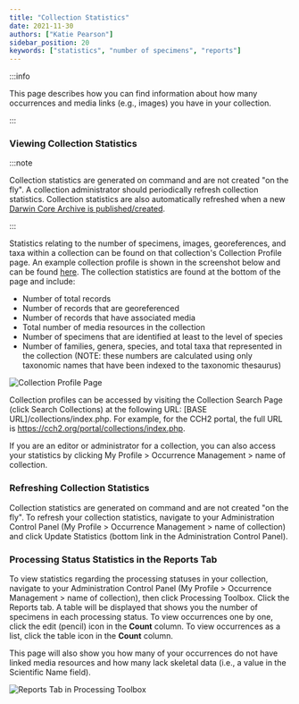 ```yaml
---
title: "Collection Statistics"
date: 2021-11-30
authors: ["Katie Pearson"]
sidebar_position: 20
keywords: ["statistics", "number of specimens", "reports"]
---
```


:::info

This page describes how you can find information about how many occurrences and media links (e.g., images) you have in your collection.

:::

### Viewing Collection Statistics

:::note

Collection statistics are generated on command and are not created "on the fly". A collection administrator should periodically refresh collection statistics. Collection statistics are also automatically refreshed when a new [Darwin Core Archive is published/created](/Collection_Manager_Guide/Data_Publishing/creating_dwca).

:::

Statistics relating to the number of specimens, images, georeferences, and taxa within a collection can be found on that collection's Collection Profile page. An example collection profile is shown in the screenshot below and can be found [here](https://cch2.org/portal/collections/misc/collprofiles.php?collid=12). The collection statistics are found at the bottom of the page and include:

- Number of total records
- Number of records that are georeferenced
- Number of records that have associated media
- Total number of media resources in the collection
- Number of specimens that are identified at least to the level of species
- Number of families, genera, species, and total taxa that represented in the collection (NOTE: these numbers are calculated using only taxonomic names that have been indexed to the taxonomic thesaurus)

![Collection Profile Page](/img/collprofile.png)

Collection profiles can be accessed by visiting the Collection Search Page (click Search Collections) at the following URL: [BASE URL]/collections/index.php. For example, for the CCH2 portal, the full URL is https://cch2.org/portal/collections/index.php.

If you are an editor or administrator for a collection, you can also access your statistics by clicking My Profile > Occurrence Management > name of collection.

### Refreshing Collection Statistics

Collection statistics are generated on command and are not created "on the fly". To refresh your collection statistics, navigate to your Administration Control Panel (My Profile > Occurrence Management > name of collection) and click Update Statistics (bottom link in the Administration Control Panel).

### Processing Status Statistics in the Reports Tab

To view statistics regarding the processing statuses in your collection, navigate to your Administration Control Panel (My Profile > Occurrence Management > name of collection), then click Processing Toolbox. Click the Reports tab. A table will be displayed that shows you the number of specimens in each processing status. To view occurrences one by one, click the edit (pencil) icon in the **Count** column. To view occurrences as a list, click the table icon in the **Count** column.

This page will also show you how many of your occurrences do not have linked media resources and how many lack skeletal data (i.e., a value in the Scientific Name field).

![Reports Tab in Processing Toolbox](/img/reportstab.png)
